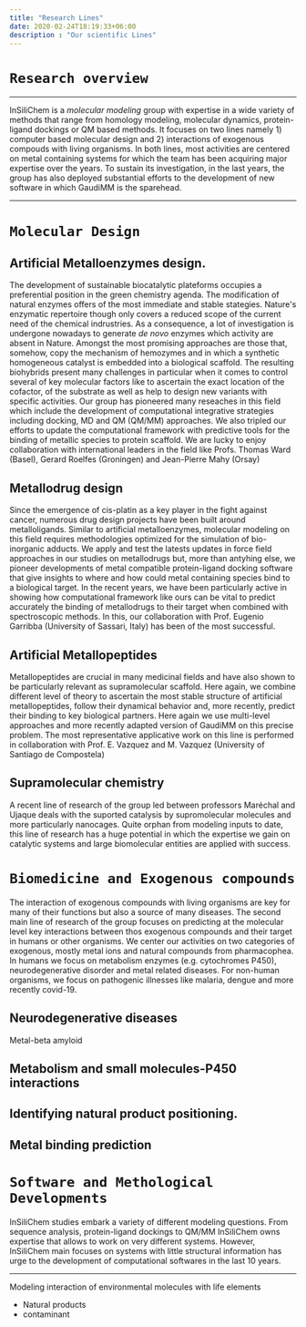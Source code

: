 ```yaml
---
title: "Research Lines"
date: 2020-02-24T18:19:33+06:00
description : "Our scientific Lines"
---
```


# `Research overview`

***

InSiliChem is a _molecular modeling_ group with expertise in a wide variety of methods that range from homology modeling, molecular dynamics, protein-ligand dockings or QM based methods. It focuses on two lines namely 1) computer based molecular design and 2) interactions of exogenous compouds with living organisms. In both lines, most activities are centered on metal containing systems for which the team has been acquiring major expertise over the years.
To sustain its investigation, in the last years, the group has also deployed substantial efforts to the development of new software in which GaudiMM is the sparehead.

***

# `Molecular Design`

## Artificial Metalloenzymes design.

The development of sustainable biocatalytic plateforms occupies a preferential position in the green chemistry agenda. The modification of natural enzymes offers of the most immediate and stable stategies. Nature's enzymatic repertoire though only covers a reduced scope of the current need of the chemical indrustries. As a consequence, a lot of investigation is undergone nowadays to generate _de novo_ enzymes which activity are absent in Nature. Amongst the most promising approaches are those that, somehow, copy the mechanism of hemozymes and in which a synthetic homogeneous catalyst is embedded into a biological scaffold. The resulting biohybrids present many challenges in particular when it comes to control several of key molecular factors like to ascertain the exact location of the cofactor, of the substrate as well as help to design new variants with specific activities. Our group has pioneered many reseaches in this field which include the development of computational integrative strategies including docking, MD and QM (QM/MM) approaches. We also tripled our efforts to update the computational framework with predictive tools for the binding of metallic species to protein scaffold. We are lucky to enjoy collaboration with international leaders in the field like Profs. Thomas Ward (Basel), Gerard Roelfes (Groningen) and Jean-Pierre Mahy (Orsay)

## Metallodrug design

Since the emergence of cis-platin as a key player in the fight against cancer, numerous drug design projects have been built around metalloligands. Similar to artificial metalloenzymes, molecular modeling on this field requires methodologies optimized for the simulation of bio-inorganic adducts. We apply and test the latests updates in force field approaches in our studies on metallodrugs but, more than antyhing else, we pioneer developments of metal compatible protein-ligand docking software that give insights to where and how could metal containing species bind to a biological target. In the recent years, we have been particularly active in showing how computational framework like ours can be vital to predict accurately the binding of metallodrugs to their target when combined with spectroscopic methods. In this, our collaboration with Prof. Eugenio Garribba (University of Sassari, Italy) has been of the most successful.

## Artificial Metallopeptides

Metallopeptides are crucial in many medicinal fields and have also shown to be particularly relevant as supramolecular scaffold. Here again, we combine different level of theory to ascertain the most stable structure of artificial metallopeptides, follow their dynamical behavior and, more recently, predict their binding to key biological partners. Here again we use multi-level approaches and more recently adapted version of GaudiMM on this precise problem. The most representative applicative work on this line is performed in collaboration with Prof. E. Vazquez and M. Vazquez (University of Santiago de Compostela)

## Supramolecular chemistry

A recent line of research of the group led between professors Maréchal and Ujaque deals with the suported catalysis by supromolecular molecules and more particularly nanocages. Quite orphan from modeling inputs to date, this line of research has a huge potential in which the expertise we gain on catalytic systems and large biomolecular entities are applied with success.

# `Biomedicine and Exogenous compounds`

The interaction of exogenous compounds with living organisms are key for many of their functions but also a source of many diseases. The second main line of research of the group focuses on predicting at the molecular level key interactions between thos exogenous compounds and their target in humans or other organisms. We center our activities on two categories of exogenous, mostly metal ions and natural compounds from pharmacophea. In humans we focus on metabolism enzymes (e.g. cytochromes P450), neurodegenerative disorder and metal related diseases. For non-human organisms, we focus on pathogenic illnesses like malaria, dengue and more recently covid-19.

## Neurodegenerative diseases

Metal-beta amyloid

## Metabolism and small molecules-P450 interactions

## Identifying natural product positioning.

## Metal binding prediction


# `Software and Methological Developments`

InSiliChem studies embark a variety of different modeling questions. From sequence analysis, protein-ligand dockings to QM/MM InSiliChem owns expertise that allows to work on very different systems. However, InSiliChem main focuses on systems with little structural information has urge to the development of computational softwares in the last 10 years.




***






Modeling interaction of environmental molecules with life elements

- Natural products
- contaminant





